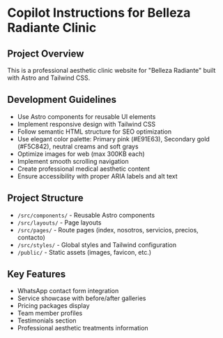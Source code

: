 # Copilot Instructions for Belleza Radiante Clinic

<!-- Use this file to provide workspace-specific custom instructions to Copilot. For more details, visit https://code.visualstudio.com/docs/copilot/copilot-customization#_use-a-githubcopilotinstructionsmd-file -->

## Project Overview
This is a professional aesthetic clinic website for "Belleza Radiante" built with Astro and Tailwind CSS.

## Development Guidelines
- Use Astro components for reusable UI elements
- Implement responsive design with Tailwind CSS
- Follow semantic HTML structure for SEO optimization
- Use elegant color palette: Primary pink (#E91E63), Secondary gold (#F5C842), neutral creams and soft grays
- Optimize images for web (max 300KB each)
- Implement smooth scrolling navigation
- Create professional medical aesthetic content
- Ensure accessibility with proper ARIA labels and alt text

## Project Structure
- `/src/components/` - Reusable Astro components
- `/src/layouts/` - Page layouts
- `/src/pages/` - Route pages (index, nosotros, servicios, precios, contacto)
- `/src/styles/` - Global styles and Tailwind configuration
- `/public/` - Static assets (images, favicon, etc.)

## Key Features
- WhatsApp contact form integration
- Service showcase with before/after galleries
- Pricing packages display
- Team member profiles
- Testimonials section
- Professional aesthetic treatments information
